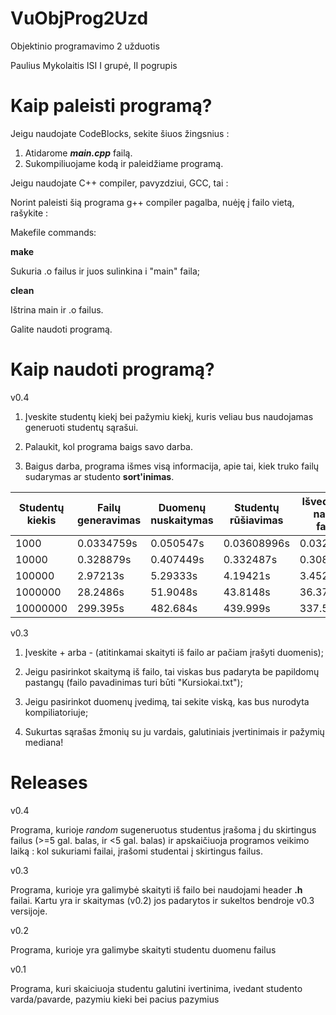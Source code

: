 # VuObjProg2Uzd
Objektinio programavimo 2 užduotis

Paulius Mykolaitis ISI I grupė, II pogrupis

# Kaip paleisti programą?
Jeigu naudojate CodeBlocks, sekite šiuos žingsnius :

1. Atidarome ***main.cpp*** failą.
2. Sukompiliuojame kodą ir paleidžiame programą.

Jeigu naudojate C++ compiler, pavyzdziui, GCC, tai :

Norint paleisti šią programa g++ compiler pagalba, nuėję į failo vietą, rašykite : 

Makefile commands:

**make**

Sukuria .o failus ir juos sulinkina i "main" faila;

**clean**

Ištrina main ir .o failus.

Galite naudoti programą.

# Kaip naudoti programą?

v0.4

1. Įveskite studentų kiekį bei pažymiu kiekį, kuris veliau bus naudojamas generuoti studentų sąrašui.

2. Palaukit, kol programa baigs savo darba.

3. Baigus darba, programa išmes visą informacija, apie tai, kiek truko failų sudarymas ar studento **sort'inimas**.

| Studentų kiekis  | Failų generavimas | Duomenų nuskaitymas | Studentų rūšiavimas | Išvedimas į naujus failus |
| ------------- | ------------- | ------------- | ------------- | ------------- |
| 1000  | 0.0334759s | 0.050547s | 0.03608996s | 0.0328836s |
| 10000  | 0.328879s | 0.407449s | 0.332487s | 0.30899s |
| 100000 | 2.97213s | 5.29333s | 4.19421s | 3.45287s |
| 1000000 | 28.2486s | 51.9048s	 | 43.8148s | 36.3797s |
| 10000000 | 299.395s | 482.684s | 439.999s | 337.5145s |

v0.3

1. Įveskite + arba - (atitinkamai skaityti iš failo ar pačiam įrašyti duomenis);

2. Jeigu pasirinkot skaitymą iš failo, tai viskas bus padaryta be papildomų pastangų (failo pavadinimas turi būti "Kursiokai.txt");

3. Jeigu pasirinkot duomenų įvedimą, tai sekite viską, kas bus nurodyta kompiliatoriuje;

4. Sukurtas sąrašas žmonių su ju vardais, galutiniais įvertinimais ir pažymių mediana!

# Releases

v0.4 

Programa, kurioje *random* sugeneruotus studentus įrašoma į du skirtingus failus (>=5 gal. balas, ir <5 gal. balas) ir apskaičiuoja programos veikimo laiką : kol sukuriami failai, įrašomi studentai į skirtingus failus.

v0.3 

Programa, kurioje yra galimybė skaityti iš failo bei naudojami header **.h** failai. Kartu yra ir skaitymas (v0.2) jos padarytos ir sukeltos bendroje v0.3 versijoje.

v0.2

Programa, kurioje yra galimybe skaityti studentu duomenu failus

v0.1

Programa, kuri skaiciuoja studentu galutini ivertinima, ivedant studento varda/pavarde, pazymiu kieki bei pacius pazymius
